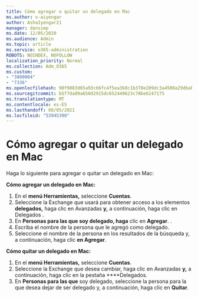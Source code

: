```yaml
---
title: Cómo agregar o quitar un delegado en Mac
ms.author: v-aiyengar
author: AshaIyengar21
manager: dansimp
ms.date: 12/05/2020
ms.audience: Admin
ms.topic: article
ms.service: o365-administration
ROBOTS: NOINDEX, NOFOLLOW
localization_priority: Normal
ms.collection: Adm_O365
ms.custom:
- "3800004"
- "7336"
ms.openlocfilehash: 90f9083d65a93cb6fc4f5ea3b8c1b378e209dc3a4500a29dbab04ef958ea93c7
ms.sourcegitcommit: b5f7da89a650d2915dc652449623c78be6247175
ms.translationtype: MT
ms.contentlocale: es-ES
ms.lasthandoff: 08/05/2021
ms.locfileid: "53945390"
---
```

# <a name="how-to-add-or-remove-a-delegate-in-mac"></a>Cómo agregar o quitar un delegado en Mac

Haga lo siguiente para agregar o quitar un delegado en Mac:

**Cómo agregar un delegado en Mac:**

1. En el **menú Herramientas,** seleccione **Cuentas**.
1. Seleccione la Exchange que usará para obtener acceso a los elementos **delegados,** haga clic en Avanzadas **y,** a continuación, haga clic en Delegados .
1. En **Personas para las que soy delegado, haga** clic en **Agregar**. .
1. Escriba el nombre de la persona que le agregó como delegado.
1. Seleccione el nombre de la persona en los resultados de la búsqueda y, a continuación, haga clic **en Agregar**.
 
**Cómo quitar un delegado en Mac:**

1. En el **menú Herramientas,** seleccione **Cuentas**.
1. Seleccione la Exchange que desea cambiar, haga clic en Avanzadas **y,** a continuación, haga clic en la pestaña ****Delegados.
1. En **Personas para las que** soy delegado, seleccione la persona para la que desea dejar de ser delegado y, a continuación, haga clic en **Quitar**.
